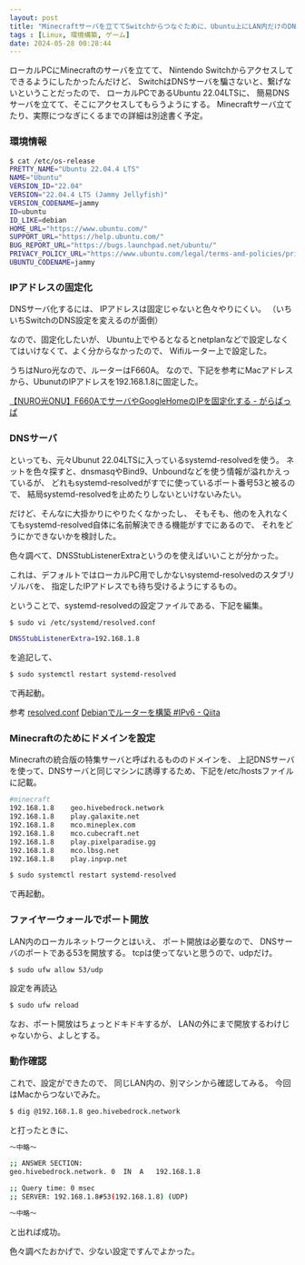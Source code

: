 ```yaml
---
layout: post
title: "Minecraftサーバを立ててSwitchからつなぐために、Ubuntu上にLAN内だけのDNSサーバをたてる"
tags : [Linux, 環境構築, ゲーム]
date: 2024-05-28 00:28:44
---
```



ローカルPCにMinecraftのサーバを立てて、
Nintendo Switchからアクセスしてできるようにしたかったんだけど、
SwitchはDNSサーバを騙さないと、繋げないということだったので、
ローカルPCであるUbuntu 22.04LTSに、
簡易DNSサーバを立てて、そこにアクセスしてもらうようにする。
Minecraftサーバ立てたり、実際につなぎにくるまでの詳細は別途書く予定。


### 環境情報


```bash
$ cat /etc/os-release
PRETTY_NAME="Ubuntu 22.04.4 LTS"
NAME="Ubuntu"
VERSION_ID="22.04"
VERSION="22.04.4 LTS (Jammy Jellyfish)"
VERSION_CODENAME=jammy
ID=ubuntu
ID_LIKE=debian
HOME_URL="https://www.ubuntu.com/"
SUPPORT_URL="https://help.ubuntu.com/"
BUG_REPORT_URL="https://bugs.launchpad.net/ubuntu/"
PRIVACY_POLICY_URL="https://www.ubuntu.com/legal/terms-and-policies/privacy-policy"
UBUNTU_CODENAME=jammy
```


### IPアドレスの固定化

DNSサーバ化するには、
IPアドレスは固定じゃないと色々やりにくい。
（いちいちSwitchのDNS設定を変えるのが面倒）


なので、固定化したいが、
Ubuntu上でやるとなるとnetplanなどで設定しなくてはいけなくて、よく分からなかったので、
Wifiルーター上で設定した。

うちはNuro光なので、ルーターはF660A。
なので、下記を参考にMacアドレスから、UbunutのIPアドレスを192.168.1.8に固定した。


[【NURO光ONU】F660AでサーバやGoogleHomeのIPを固定化する - がらぱっぱ](https://garapappa.hatenablog.com/entry/20210305/1614874424)




### DNSサーバ


といっても、元々Ubunut 22.04LTSに入っているsystemd-resolvedを使う。
ネットを色々探すと、dnsmasqやBind9、Unboundなどを使う情報が溢れかえっているが、
どれもsystemd-resolvedがすでに使っているポート番号53と被るので、
結局systemd-resolvedを止めたりしないといけないみたい。

だけど、そんなに大掛かりにやりたくなかったし、
そもそも、他のを入れなくてもsystemd-resolved自体に名前解決できる機能がすでにあるので、
それをどうにかできないかを検討した。


色々調べて、DNSStubListenerExtraというのを使えばいいことが分かった。

これは、デフォルトではローカルPC用でしかないsystemd-resolvedのスタブリゾルバを、
指定したIPアドレスでも待ち受けるようにするもの。

ということで、systemd-resolvedの設定ファイルである、下記を編集。

```bash
$ sudo vi /etc/systemd/resolved.conf
```




```bash
DNSStubListenerExtra=192.168.1.8
```

を追記して、


```bash
$ sudo systemctl restart systemd-resolved
```

で再起動。


参考
[resolved.conf](https://www.freedesktop.org/software/systemd/man/latest/resolved.conf.html)
[Debianでルーターを構築 #IPv6 - Qiita](https://qiita.com/m-m-n/items/0fa1bc14ed6584295adc#dns%E3%81%AE%E8%A8%AD%E5%AE%9A)



### Minecraftのためにドメインを設定

Minecraftの統合版の特集サーバと呼ばれるもののドメインを、
上記DNSサーバを使って、DNSサーバと同じマシンに誘導するため、下記を/etc/hostsファイルに記載。


```bash
#minecraft
192.168.1.8    geo.hivebedrock.network
192.168.1.8    play.galaxite.net
192.168.1.8    mco.mineplex.com
192.168.1.8    mco.cubecraft.net
192.168.1.8    play.pixelparadise.gg
192.168.1.8    mco.lbsg.net
192.168.1.8    play.inpvp.net
```


```bash
$ sudo systemctl restart systemd-resolved
```

で再起動。



### ファイヤーウォールでポート開放

LAN内のローカルネットワークとはいえ、
ポート開放は必要なので、
DNSサーバのポートである53を開放する。
tcpは使ってないと思うので、udpだけ。


```bash
$ sudo ufw allow 53/udp
```


設定を再読込

```bash
$ sudo ufw reload
```


なお、ポート開放はちょっとドキドキするが、
LANの外にまで開放するわけじゃないから、よしとする。




### 動作確認

これで、設定ができたので、
同じLAN内の、別マシンから確認してみる。
今回はMacからつないでみた。


```bash
$ dig @192.168.1.8 geo.hivebedrock.network
```

と打ったときに、


```bash
〜中略〜

;; ANSWER SECTION:
geo.hivebedrock.network. 0	IN	A	192.168.1.8

;; Query time: 0 msec
;; SERVER: 192.168.1.8#53(192.168.1.8) (UDP)

〜中略〜
```

と出れば成功。




色々調べたおかげで、少ない設定ですんでよかった。




